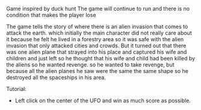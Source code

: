 Game inspired by duck hunt
The game will continue to run and there is no condition that makes the player lose

The game tells the story of where there is an alien invasion that comes to attack the earth.
which initially the main character did not really care about it because he felt he lived in a forestry area so it was safe with the alien invasion that only attacked cities and crowds.
But it turned out that there was one alien plane that strayed into his place and captured his wife and children 
and just left so he thought that his wife and child had been killed by the aliens so he wanted revenge. 
so he wanted to take revenge, but because all the alien planes he saw were the same 
the same shape so he destroyed all the spaceships in his area.

Tutorial:
- Left click on the center of the UFO and win as much score as possible.
